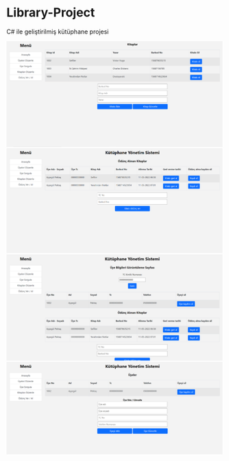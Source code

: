 # Library-Project
C# ile geliştirilmiş kütüphane projesi

![Kitaplar](https://raw.githubusercontent.com/aysegulpektas/Library-Project/master/OrnekGoruntuler/Kitaplar.png "Kitaplar")
![OduncVerAl](https://github.com/aysegulpektas/Library-Project/blob/master/OrnekGoruntuler/OduncVerAl.png?raw=true "Ödünç Ver/Al")
![UyeDetay](https://github.com/aysegulpektas/Library-Project/blob/master/OrnekGoruntuler/UyeDetay.png?raw=true "Üye Detay Sayfası")
![Uyeler](https://github.com/aysegulpektas/Library-Project/blob/master/OrnekGoruntuler/Uyeler.png?raw=true "Üyeler Sayfası")
